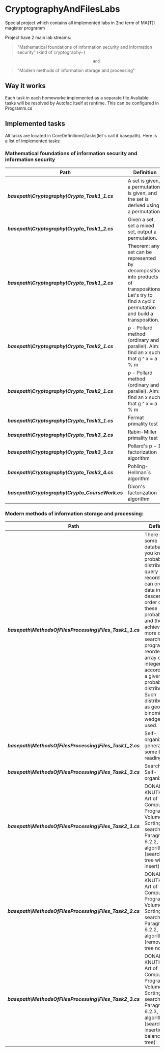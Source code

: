 # CryptographyAndFilesLabs

Special project which contains all implemented labs in 2nd term of MA(T)I magister programm

Project have 2 main lab streams:

  >"Mathematical foundations of information security and information security" (kind of cryptography~) 

											and

  >"Modern methods of information storage and processing"

## Way it works ##

Each task in each homeworke implemented as a separate file.Avaliable tasks will be resolved by Autofac itself at runtime. This can be configured in Programm.cs

## Implemented tasks ##

All tasks are located in CoreDefinitions\Tasks(let`s call it basepath). Here is a list of implemented tasks:

### Mathematical foundations of information security and information security ###

Path | Definition
--------------------------------------------------------|----------------------------------------------------
___basepath\Cryptography\Crypto_Task1_1.cs___|A set is given, a permutation is given, and the set is derived using a permutation.
___basepath\Cryptography\Crypto_Task1_2.cs___|Given a set, set a mixed set, output a permutation.
___basepath\Cryptography\Crypto_Task1_2.cs___|Theorem: any set can be represented by decomposition into products of transpositions. Let's try to find a cyclic permutation and build a transposition.
___basepath\Cryptography\Crypto_Task2_1.cs___|ρ - Pollard method (ordinary and parallel). Aim: find an x such that g ^ x = a % m
___basepath\Cryptography\Crypto_Task2_1.cs___|ρ - Pollard method (ordinary and parallel). Aim: find an x such that g ^ x = a % m
___basepath\Cryptography\Crypto_Task3_1.cs___|Fermat primality test
___basepath\Cryptography\Crypto_Task3_2.cs___|Rabin-Miller primality test
___basepath\Cryptography\Crypto_Task3_3.cs___|Pollard's p − 1 factorization algorithm
___basepath\Cryptography\Crypto_Task3_4.cs___|Pohling-Hellman`s algorithm
___basepath\Cryptography\Crypto_CourseWork.cs___|Dixon's factorization algorithm

### Modern methods of information storage and processing: ###

Path|Definition
--------------------------------------------------------|----------------------------------------------------
___basepath\MethodsOfFilesProcessing\Files_Task1_1.cs___|There is some database. If you know the probability distribution of query records, you can order the data in descending order of these probabilities, and thus, to achieve a more optimal search. The program reorders an array of integer keys according to a given probability distribution. Such distributions as geometric, binomial and wedge are used.
___basepath\MethodsOfFilesProcessing\Files_Task1_2.cs___|Self-organized file generation + some test readings
___basepath\MethodsOfFilesProcessing\Files_Task1_3.cs___|Search in Self-organized file
___basepath\MethodsOfFilesProcessing\Files_Task2_1.cs___|DONALD E. KNUTH. The Art of Computer Programming. Volume 3 Sorting and searching. Paragraph 6.2.2, algorithm T (search for a tree with an insert)
___basepath\MethodsOfFilesProcessing\Files_Task2_2.cs___|DONALD E. KNUTH. The Art of Computer Programming. Volume 3 Sorting and searching. Paragraph 6.2.2, algorithm D (removal of a tree node)
___basepath\MethodsOfFilesProcessing\Files_Task2_3.cs___|DONALD E. KNUTH. The Art of Computer Programming. Volume 3 Sorting and searching. Paragraph 6.2.3, algorithm A (search with insertion on a balanced tree)
